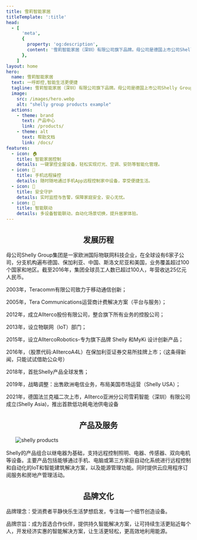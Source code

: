 ```yaml
---
title: 雪莉智能家居
titleTemplate: ':title'
head:
  - [
      'meta',
      {
        property: 'og:description',
        content: '雪莉智能家居（深圳）有限公司旗下品牌。母公司是德国上市公司Shelly Group',
      },
    ]
layout: home
hero:
  name: 雪莉智能家居
  text: 一呼即控,智能生活更便捷
  tagline: 雪莉智能家居（深圳）有限公司旗下品牌。母公司是德国上市公司Shelly Group。
  image:
    src: /images/hero.webp
    alt: "shelly group products example"
  actions:
    - theme: brand
      text: 产品中心
      link: /products/
    - theme: alt
      text: 帮助文档
      link: /docs/
features:
  - icon: 🏠
    title: 智能家居控制
    details: 一键掌控全屋设备，轻松实现灯光、空调、安防等智能化管理。
  - icon: 📱
    title: 手机远程操控
    details: 随时随地通过手机App远程控制家中设备，享受便捷生活。
  - icon: 🔐
    title: 安全守护
    details: 实时监控与告警，保障家庭安全，安心无忧。
  - icon: 🤖
    title: 智能联动
    details: 多设备智能联动，自动化场景切换，提升居家体验。
---
```



<script setup>
import {
  VPTeamPage,
  VPTeamPageTitle,
  VPTeamMembers
} from 'vitepress/theme'

const members = [
  {
    avatar: '/images/Dimitar Dimitrov.jpg',
    name: 'Dimitar Dimitrov',
    title: 'CEO',
    links: [
      { icon: 'linkedin', link: 'https://www.linkedin.com/in/allterco/' }
    ]
  },
  {
    avatar: '/images/Wolfgang Kirsch.jpeg',
    name: 'Wolfgang Kirsch',
    title: 'Co-CEO',
    links: [
      { icon: 'linkedin', link: 'https://www.linkedin.com/in/wolfgang-kirsch/?originalSubdomain=de' },
    ]
  },  
  {
    avatar: '/images/Svetozar Iliev.jpg',
    name: 'Svetozar Iliev',
    title: 'CFO',
    links: [
      { icon: 'linkedin', link: 'https://www.linkedin.com/in/svetozar-iliev-cfa-9b47126/?originalSubdomain=bg' },
    ]
  },
    {
    avatar: '/images/Leon Kralj.jpeg',
    name: 'Leon Kralj',
    title: 'CTO',
    links: [
      { icon: 'linkedin', link: 'https://www.linkedin.com/in/leon-kralj-8873876/?originalSubdomain=si' },
    ]
  },
      {
    avatar: '/images/Mirche Atanasovski.jpg',
    name: 'Mirche Atanasovski',
    title: 'CCO',
    links: [
      { icon: 'linkedin', link: 'https://www.linkedin.com/in/mirche-atanasovski-5835828/' },
    ]
  },
      {
    avatar: '/images/Ivan Zahov.jpeg',
    name: 'Ivan Zahov',
    title: 'CMO',
    links: [
      { icon: 'linkedin', link: 'https://www.linkedin.com/in/ivantzahov/?originalSubdomain=bg' },
    ]
  },
  
  ]
</script>

<style>

</style>

<VPTeamPage>
  <VPTeamPageTitle>
    <template #title>
      Shelly Group
    </template>
    <template #lead>
            母公司Shelly Group集团是一家欧洲国际物联网科技企业，在全球设有6家子公司，分支机构遍布德国、保加利亚、中国、斯洛文尼亚和美国，业务覆盖超过100个国家和地区。截至2016年，集团全球员工人数已超过100人，年营收达25亿元人民币。
    </template>

  </VPTeamPageTitle>
  <VPTeamMembers :members />
</VPTeamPage>


<h2 class="title" style="text-align: center;margin-top: 2rem;"> 发展历程</h2 >


母公司Shelly Group集团是一家欧洲国际物联网科技企业，在全球设有6家子公司，分支机构遍布德国、保加利亚、中国、斯洛文尼亚和美国，业务覆盖超过100个国家和地区。截至2016年，集团全球员工人数已超过100人，年营收达25亿元人民币。

2003年，Teracomm有限公司致力于移动通信创新；

2005年，Tera Communications运营商计费解决方案（平台与服务）；

2012年，成立Allterco股份有限公司，整合旗下所有业务的控股公司；

2013年，设立物联网（loT）部门；

2015年，设立AlltercoRobotics-专为旗下品牌 Shelly 和MyKi 设计创新产品；

2016年，（股票代码:AlltercoA4L）在保加利亚证券交易所挂牌上市；（这条得新闻，只能试试借助公众号）

2018年，首批Shelly产品全球发售；

2019年，战略调整：出售欧洲电信业务，布局美国市场运营（Shelly USA）；

2021年，德国法兰克福二次上市，Allterco亚洲分公司雪莉智能（深圳）有限公司成立(Shelly Asia)，推出首款低功耗电池供电设备

<h2 class="title" style="text-align: center;margin-top: 2rem;"> 产品及服务</h2 >


<img src="/images/products.webp" alt="shelly products" style="display: block; margin: 1rem auto; max-width: 90%; height: auto;"/> 

Shelly的产品组合以继电器为基础，支持远程控制照明、电器、传感器、双向电机等设备。主要产品包括能够通过手机、电脑或第三方家庭自动化系统进行远程控制和自动化的IoT和智能建筑解决方案，以及能源管理功能。同时提供云应用程序订阅服务和房地产管理活动。

<h2 class="title" style="text-align: center;margin-top: 2rem;"> 品牌文化</h2 >

品牌理念：受消费者平静快乐生活梦想启发，专注每一个细节创造设备。

品牌宗旨：成为首选合作伙伴，提供持久智能解决方案，让可持续生活更贴近每个人，开发经济实惠的智能解决方案，让生活更轻松，更高效地利用能源。